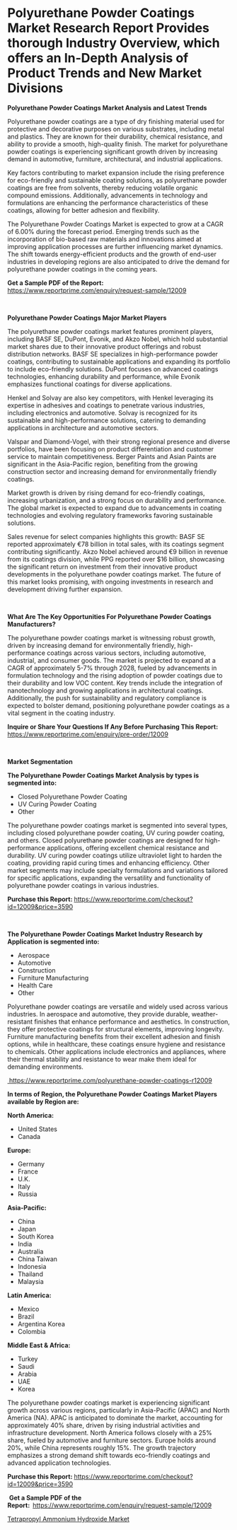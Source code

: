 <p><h1>Polyurethane Powder Coatings Market Research Report Provides thorough Industry Overview, which offers an In-Depth Analysis of Product Trends and New Market Divisions</h1></p><p><strong>Polyurethane Powder Coatings Market Analysis and Latest Trends</strong></p>
<p><p>Polyurethane powder coatings are a type of dry finishing material used for protective and decorative purposes on various substrates, including metal and plastics. They are known for their durability, chemical resistance, and ability to provide a smooth, high-quality finish. The market for polyurethane powder coatings is experiencing significant growth driven by increasing demand in automotive, furniture, architectural, and industrial applications. </p><p>Key factors contributing to market expansion include the rising preference for eco-friendly and sustainable coating solutions, as polyurethane powder coatings are free from solvents, thereby reducing volatile organic compound emissions. Additionally, advancements in technology and formulations are enhancing the performance characteristics of these coatings, allowing for better adhesion and flexibility.</p><p>The Polyurethane Powder Coatings Market is expected to grow at a CAGR of 6.00% during the forecast period. Emerging trends such as the incorporation of bio-based raw materials and innovations aimed at improving application processes are further influencing market dynamics. The shift towards energy-efficient products and the growth of end-user industries in developing regions are also anticipated to drive the demand for polyurethane powder coatings in the coming years.</p></p>
<p><strong>Get a Sample PDF of the Report:&nbsp;</strong> <a href="https://www.reportprime.com/enquiry/request-sample/12009?utm_campaign=2196&utm_medium=2&utm_source=Github&utm_content=ia&utm_term=17032025&utm_id=polyurethane-powder-coatings">https://www.reportprime.com/enquiry/request-sample/12009</a></p>
<p>&nbsp;</p>
<p><strong>Polyurethane Powder Coatings Major Market Players</strong></p>
<p><p>The polyurethane powder coatings market features prominent players, including BASF SE, DuPont, Evonik, and Akzo Nobel, which hold substantial market shares due to their innovative product offerings and robust distribution networks. BASF SE specializes in high-performance powder coatings, contributing to sustainable applications and expanding its portfolio to include eco-friendly solutions. DuPont focuses on advanced coatings technologies, enhancing durability and performance, while Evonik emphasizes functional coatings for diverse applications.</p><p>Henkel and Solvay are also key competitors, with Henkel leveraging its expertise in adhesives and coatings to penetrate various industries, including electronics and automotive. Solvay is recognized for its sustainable and high-performance solutions, catering to demanding applications in architecture and automotive sectors.</p><p>Valspar and Diamond-Vogel, with their strong regional presence and diverse portfolios, have been focusing on product differentiation and customer service to maintain competitiveness. Berger Paints and Asian Paints are significant in the Asia-Pacific region, benefiting from the growing construction sector and increasing demand for environmentally friendly coatings.</p><p>Market growth is driven by rising demand for eco-friendly coatings, increasing urbanization, and a strong focus on durability and performance. The global market is expected to expand due to advancements in coating technologies and evolving regulatory frameworks favoring sustainable solutions.</p><p>Sales revenue for select companies highlights this growth: BASF SE reported approximately €78 billion in total sales, with its coatings segment contributing significantly. Akzo Nobel achieved around €9 billion in revenue from its coatings division, while PPG reported over $16 billion, showcasing the significant return on investment from their innovative product developments in the polyurethane powder coatings market. The future of this market looks promising, with ongoing investments in research and development driving further expansion.</p></p>
<p>&nbsp;</p>
<p><strong>What Are The Key Opportunities For Polyurethane Powder Coatings Manufacturers?</strong></p>
<p><p>The polyurethane powder coatings market is witnessing robust growth, driven by increasing demand for environmentally friendly, high-performance coatings across various sectors, including automotive, industrial, and consumer goods. The market is projected to expand at a CAGR of approximately 5-7% through 2028, fueled by advancements in formulation technology and the rising adoption of powder coatings due to their durability and low VOC content. Key trends include the integration of nanotechnology and growing applications in architectural coatings. Additionally, the push for sustainability and regulatory compliance is expected to bolster demand, positioning polyurethane powder coatings as a vital segment in the coating industry.</p></p>
<p><strong>Inquire or Share Your Questions If Any Before Purchasing This Report:</strong> <a href="https://www.reportprime.com/enquiry/pre-order/12009?utm_campaign=2196&utm_medium=2&utm_source=Github&utm_content=ia&utm_term=17032025&utm_id=polyurethane-powder-coatings">https://www.reportprime.com/enquiry/pre-order/12009</a></p>
<p>&nbsp;</p>
<p><strong>Market Segmentation</strong></p>
<p><strong>The Polyurethane Powder Coatings Market Analysis by types is segmented into:</strong></p>
<p><ul><li>Closed Polyurethane Powder Coating</li><li>UV Curing Powder Coating</li><li>Other</li></ul></p>
<p><p>The polyurethane powder coatings market is segmented into several types, including closed polyurethane powder coating, UV curing powder coating, and others. Closed polyurethane powder coatings are designed for high-performance applications, offering excellent chemical resistance and durability. UV curing powder coatings utilize ultraviolet light to harden the coating, providing rapid curing times and enhancing efficiency. Other market segments may include specialty formulations and variations tailored for specific applications, expanding the versatility and functionality of polyurethane powder coatings in various industries.</p></p>
<p><strong>Purchase this Report:&nbsp;</strong><a href="https://www.reportprime.com/checkout?id=12009&price=3590&utm_campaign=2196&utm_medium=2&utm_source=Github&utm_content=ia&utm_term=17032025&utm_id=polyurethane-powder-coatings">https://www.reportprime.com/checkout?id=12009&price=3590</a></p>
<p>&nbsp;</p>
<p><strong>The Polyurethane Powder Coatings Market Industry Research by Application is segmented into:</strong></p>
<p><ul><li>Aerospace</li><li>Automotive</li><li>Construction</li><li>Furniture Manufacturing</li><li>Health Care</li><li>Other</li></ul></p>
<p><p>Polyurethane powder coatings are versatile and widely used across various industries. In aerospace and automotive, they provide durable, weather-resistant finishes that enhance performance and aesthetics. In construction, they offer protective coatings for structural elements, improving longevity. Furniture manufacturing benefits from their excellent adhesion and finish options, while in healthcare, these coatings ensure hygiene and resistance to chemicals. Other applications include electronics and appliances, where their thermal stability and resistance to wear make them ideal for demanding environments.</p></p>
<p><a href="https://www.reportprime.com/polyurethane-powder-coatings-r12009?utm_campaign=2196&utm_medium=2&utm_source=Github&utm_content=ia&utm_term=17032025&utm_id=polyurethane-powder-coatings">&nbsp;https://www.reportprime.com/polyurethane-powder-coatings-r12009</a></p>
<p><strong>In terms of Region, the Polyurethane Powder Coatings Market Players available by Region are:</strong></p>
<p>
    <p> <strong> North America: </strong>
        <ul>
            <li>United States</li>
            <li>Canada</li>
        </ul>
        </p> 
    <p> <strong> Europe: </strong>
        <ul>
            <li>Germany</li>
            <li>France</li>
            <li>U.K.</li>
            <li>Italy</li>
            <li>Russia</li>
        </ul>
        </p> 
    <p> <strong> Asia-Pacific: </strong>
        <ul>
            <li>China</li>
            <li>Japan</li>
            <li>South Korea</li>
            <li>India</li>
            <li>Australia</li>
            <li>China Taiwan</li>
            <li>Indonesia</li>
            <li>Thailand</li>
            <li>Malaysia</li>
        </ul>
        </p> 
    <p> <strong> Latin America: </strong>
        <ul>
            <li>Mexico</li>
            <li>Brazil</li>
            <li>Argentina Korea</li>
            <li>Colombia</li>
        </ul>
        </p> 
    <p> <strong> Middle East & Africa: </strong>
        <ul>
            <li>Turkey</li>
            <li>Saudi</li>
            <li>Arabia</li>
            <li>UAE</li>
            <li>Korea</li>
        </ul>
    </p>
    </p>
<p><p>The polyurethane powder coatings market is experiencing significant growth across various regions, particularly in Asia-Pacific (APAC) and North America (NA). APAC is anticipated to dominate the market, accounting for approximately 40% share, driven by rising industrial activities and infrastructure development. North America follows closely with a 25% share, fueled by automotive and furniture sectors. Europe holds around 20%, while China represents roughly 15%. The growth trajectory emphasizes a strong demand shift towards eco-friendly coatings and advanced application technologies.</p></p>
<p><strong>Purchase this Report: </strong><a href="https://www.reportprime.com/checkout?id=12009&price=3590&utm_campaign=2196&utm_medium=2&utm_source=Github&utm_content=ia&utm_term=17032025&utm_id=polyurethane-powder-coatings">https://www.reportprime.com/checkout?id=12009&price=3590</a></p>
<p>&nbsp;<strong>Get a Sample PDF of the Report:&nbsp;&nbsp;</strong><a href="https://www.reportprime.com/enquiry/request-sample/12009?utm_campaign=2196&utm_medium=2&utm_source=Github&utm_content=ia&utm_term=17032025&utm_id=polyurethane-powder-coatings">https://www.reportprime.com/enquiry/request-sample/12009</a></p>
<p><strong></strong></p>
<p><p><a href="https://github.com/MariaWashington76/Market-Research-Report-List-2/blob/main/tetrapropyl-ammonium-hydroxide-market.md?utm_campaign=2196&utm_medium=2&utm_source=Github&utm_content=ia&utm_term=17032025&utm_id=polyurethane-powder-coatings">Tetrapropyl Ammonium Hydroxide Market</a></p></p>